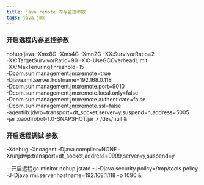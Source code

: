 ```yaml
---
title: java remote 内存监控参数
tags: java,jmx
---
```

### 开启远程内存监控参数
nohup java -Xmx8G -Xms4G -Xmn2G -XX:SurvivorRatio=2 \
-XX:TargetSurvivorRatio=90 -XX:-UseGCOverheadLimit \
-XX:MaxTenuringThreshold=15 \
-Dcom.sun.management.jmxremote=true \
-Djava.rmi.server.hostname=192.168.0.118 \
-Dcom.sun.management.jmxremote.port=9010 \
-Dcom.sun.management.jmxremote.local.only=false \
-Dcom.sun.management.jmxremote.authenticate=false \
-Dcom.sun.management.jmxremote.ssl=false \
-agentlib:jdwp=transport=dt_socket,server=y,suspend=n,address=5005 \
-jar xiaodirobot-1.0-SNAPSHOT.jar > /dev/null &

### 开启远程调试 参数
-Xdebug -Xnoagent -Djava.compiler=NONE -Xrunjdwp:transport=dt_socket,address=9999,server=y,suspend=y

--开启远程gc minitor
nohup jstatd -J-Djava.security.policy=/tmp/tools.policy \
-J-Djava.rmi.server.hostname=192.168.1.118 -p 1090 &